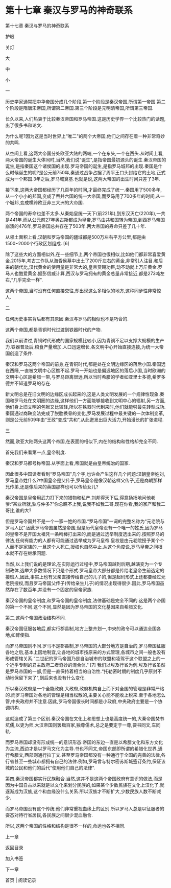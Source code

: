 # 第十七章 秦汉与罗马的神奇联系

第十七章 秦汉与罗马的神奇联系

护眼

关灯

大

中

小

一

历史学家通常把中华帝国分成几个阶段,第一个阶段是秦汉帝国,所谓第一帝国.第二个阶段是隋唐宋帝国,所谓第二帝国.第三个阶段是元明清帝国,所谓第三帝国.

长久以来,人们热衷于比较秦汉帝国和罗马帝国.这是历史学界一个比较热门的话题,出了很多书和论文.

为什么呢?因为这是当时世界上“唯二"的两个大帝国,他们之间存在着一种非常奇妙的共鸣.

从空间上看,这两大帝国分处欧亚大陆的两端,一个在东头,一个在西头.从时间上看,两大帝国的诞生大体同时,当然,我们说“诞生",是指帝国最初源头的诞生.秦汉帝国的诞生,是指秦国这个诸侯国的出现.罗马帝国的诞生,是指罗马城邦的出现.秦国是什么时候诞生的呢?是公元前750年,秦通过战争占据了周平王口头封给它的土地,正式成为一个邦国.3年之后,罗马城奠基.也就是说,这两大帝国的出生时间只差了3年.

接下来,这两大帝国都经历了几百年的时间,才最终完成了统一.秦国用了500多年,从一个小小的邦国,变成了吞并六国的统一大帝国,而罗马用了700多年的时间,从一个城邦,变成横跨欧亚非三大洲的大帝国.

两个帝国的寿命也差不太多.从秦始皇统一天下(前221年),到东汉灭亡(220年),一共是441年.而从公元前27年奥古斯都成为皇帝,罗马由共和国转为帝国,到西罗马帝国崩溃的476年,罗马帝国总共存在了503年.两大帝国的寿命只差了几十年.

从领土面积上看,汉朝和罗马帝国的疆域都是500万左右平方公里,都是由1500~2000个行政区划组成. [6]

除了这些大的方面相似外,在一些细节上,两个帝国也很相似,比如他们都非常喜爱黄金.2015年,考古工作队从海昏侯墓中出土了200斤左右的黄金,非常引人注目.和后来的朝代比,汉代黄金的使用量是非常大的,皇帝赏赐功臣,动不动就上万斤黄金.罗马人也酷爱黄金.据彭信威计算,西汉与罗马拥有的黄金总量非常接近,都是273吨左右,“几乎完全一样".

这两个帝国,当时没有任何直接交往,却出现这么多相似的地方,这种同步性非常惊人.

二

任何历史事实背后都有其原因.秦汉与罗马的相似也不是巧合的.

这两个帝国,都是青铜时代过渡到铁器时代的产物.

我们以前讲过,青铜时代形成的国家规模比较小,因为青铜不足以支撑大规模的生产力.铁器普及后,粮食产量增加,人口迅速增长,各文明中心开始直接连接,为统一大帝国创造了条件.

秦汉和罗马这两个帝国的前身,在青铜时代,都是处在文明边缘区的落后小国.秦国远在西陲,一直被文明中心区瞧不起.罗马一开始也是偏远地区的落后小国,当时欧洲的文明中心区是希腊一带,与罗马距离很远,所以当时希腊的学者如亚里士多德,希罗多德并不知道罗马的存在.

新文明总是在旧文明的边缘区成长起来的,这是人类文明发展的一个规律性现象.秦国和罗马处在文明圈的边缘,这样他们一方面能够接收到文明中心的辐射,另一方面,他们身上旧文明的包袱又比较轻,所以在铁器时代到来时,他们就能够最先转型成功.秦国通过商鞅变法完成了脱胎换骨的变化,罗马发展过程中最关键的一次体制变革,则是公元前509年由“王政"变成“共和",从此迸发出巨大活力,开始漫长的扩张进程.

三

然而,欧亚大陆两头这两个帝国,在表面的相似下,内在的结构和性格却完全不同.

首先我们来看第一点,皇帝制度.

秦汉和罗马都号称帝国.从字面上看,帝国就是由皇帝统治的国家.

因此很多中国读者看到“罗马帝国"几个字,也许会产生这样几个问题:汉朝皇帝姓刘,罗马皇帝姓什么?中国皇帝是父传子,罗马皇帝是像汉朝这样父传子,还是商朝那样兄传弟,还是像后来的英国那样也可以传给女儿?

秦汉帝国是皇帝用武力打下来的猎物和私产.刘邦得天下后,得意扬扬地问他老爹:“某业所就,孰与仲多?"你总瞧不上我,说我不如我二哥,现在你看,我的家产和我二哥比,谁的大?

但是罗马帝国并不是一个一家一姓的帝国.“罗马帝国"一词的完整名称为“元老院与罗马人民".因此罗马帝国虽然是帝国,但是历代皇帝没有一个唯一的姓氏,因为罗马的皇帝不是开国太祖凭一条哨棒打出来的,而是通过选举制度选出来的.按照罗马的律法,任何有能力的人都有可能通过选举成为罗马皇帝.皇权是由元老院授予某个个人而不是家族的,一旦这个人死亡,授权也自然中止.从这个角度说,罗马皇帝之间根本就不存在继承问题.

当然,以上我们说的是理论,在实际运行过程中,罗马帝国越到后期,越演变为一个专制政体,选举大多数情况下只是个形式.罗马皇帝大部分都是传给老皇帝生前选定的接班人,因此,事实上也有父亲直接传给自己的儿子的,但是起码形式上还都要经过元老院授权,而且罗马帝国父传子(传给亲生儿子)的情况出现得很少.因此,罗马帝国虽然存在了数百年,并没有一个固定的皇帝家族.

秦汉帝国的皇帝制度,和罗马帝国的皇帝制度,法律基础是完全不同的.这是两个帝国的第一个不同.这个不同,显然是因为罗马帝国的文化基因来自希腊文化.

第二,这两个帝国政治结构不同.

秦汉帝国征服各地后,都实行郡县制,地方上整齐划一,中央的政令可以通达全国各地,如臂使指.

而罗马帝国则不同.罗马不是郡县制,罗马帝国的大部分地方是自治的,罗马帝国征服各地之后,基本上因地制宜,让各地的城市按原来的方式管理,各城市之间一般也没有形成管辖关系.“二世纪的罗马帝国乃是自治城市的联盟和凌驾于这个联盟之上的一个近乎专制的君主政府二者奇妙的混合体." [7] 我们以埃及行省为例.埃及行省虽然是罗马帝国的一部,但是一直保持着相当的自治性.“托勒密时期的制度几乎原封不动地保留下来了",到后来也没有什么变化.

所以秦汉政府是一个全能政府,大政府,政府机构自上而下对全国的管理是非常严格的.而罗马帝国对各地的管理是相当松散的,主要关心能不能收上税来.至于各地怎么管,中央政府并不注意.因此,罗马帝国很长时间都是小政府,中央政府主要是一个协调机构.

这就造成了第三个区别.秦汉帝国在文化上和思想上也是高度统一的,大秦帝国焚书坑儒,以吏为师,大汉帝国则罢黜百家,独尊儒术,总之是要定于一尊,要书同文,车同轨.

而罗马帝国却没有形成统一的意识形态:帝国的东边一直是以希腊文化和东方文化为主流,西边才是以罗马文化为主导.书也不同文,帝国东部即所谓的希腊化世界,通行希腊文,西部则通行拉丁文.甚至罗马帝国都没有一种通行于全国的完善的法律,各行省甚至一些城市都拥有自己的法律.例如,罗马曾与特尔密苏斯城签订条约,保证该城的公民和他们的后代“使用他们自己的法律".

第四,秦汉帝国都实行民族融合.当然,这并不是这两个帝国政府有意识的做法,而是因为中国自古以来就是以文化来划分民族的,如果某个少数民族在文化上汉化了,就逐渐成为汉族,这个和血缘没什么关系.所以汉族才不断扩大,少数民族人数不断减少.

而罗马帝国没有这个传统.他们非常重视血缘上的区别.所以罗马人总是以征服者的姿态对待行省居民,各民族之间很少混血融合.

所以,这两个帝国的性格和结构是很不一样的,命运也各不相同.

上一章

返回目录

加入书签

下一章

首页 | 阅读记录